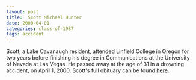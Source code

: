 ```yaml
---
layout: post
title:  Scott Michael Hunter
date: 2000-04-01
categories: class-of-1987
tags: accident
---
```


Scott, a Lake Cavanaugh resident, attended Linfield College in Oregon for two years before finishing his degree in Communications at the University of Nevada at Las Vegas.  He passed away at the age of 31 in a drowning accident, on April 1, 2000.  Scott's full obituary can be found [here](http://tinyurl.com/j9qc9qx).


